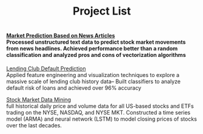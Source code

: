 <h1 align='center'> Project List <h1>
 
#### <a href="https://github.com/Kearlay/market_prediction/blob/master/market_prediction_news.ipynb"> Market Prediction Based on News Articles </a><br>Processed unstructured text data to predict stock market movements from news headlines. Achieved performance better than a random classification and analyzed pros and cons of vectorization algorithms

<a href="https://github.com/Kearlay/lending_club_classification/blob/master/lending_club_classification.ipynb"> Lending Club Default Prediction </a> <br> Applied feature engineering and visualization techniques to explore a massive scale of lending club history data– Built classifiers to analyze default risk of loans and achieved over 96% accuracy

<a href="https://github.com/Kearlay/market_data_mining/blob/master/market_data_mining.ipynb">Stock Market Data Mining</a><br> full historical daily price and volume data for all US-based stocks and ETFs trading on the NYSE, NASDAQ, and NYSE MKT. Constructed a time series model (ARMA) and neural network (LSTM) to model closing prices of stocks over the last decades.

 
